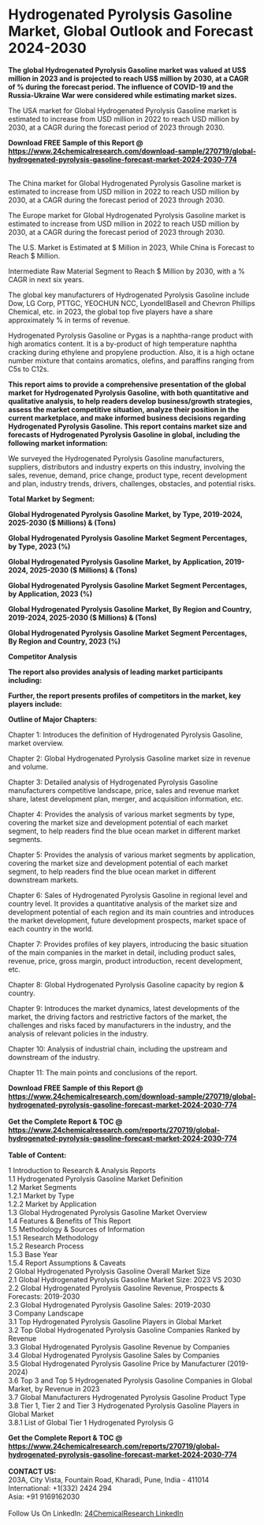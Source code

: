 <h1>Hydrogenated Pyrolysis Gasoline Market, Global Outlook and Forecast 2024-2030</h1><p><strong>The global Hydrogenated Pyrolysis Gasoline market was valued at US$ million in 2023 and is projected to reach US$ million by 2030, at a CAGR of % during the forecast period. The influence of COVID-19 and the Russia-Ukraine War were considered while estimating market sizes.</strong></p><p>
</p><p>The USA market for Global Hydrogenated Pyrolysis Gasoline market is estimated to increase from USD million in 2022 to reach USD million by 2030, at a CAGR during the forecast period of 2023 through 2030.</p><div><b>Download FREE Sample of this Report @ 
            <a href="https://www.24chemicalresearch.com/download-sample/270719/global-hydrogenated-pyrolysis-gasoline-forecast-market-2024-2030-774">
            https://www.24chemicalresearch.com/download-sample/270719/global-hydrogenated-pyrolysis-gasoline-forecast-market-2024-2030-774</a></b></div><br><p>
</p><p>The China market for Global Hydrogenated Pyrolysis Gasoline market is estimated to increase from USD million in 2022 to reach USD million by 2030, at a CAGR during the forecast period of 2023 through 2030.</p><p>
</p><p>The Europe market for Global Hydrogenated Pyrolysis Gasoline market is estimated to increase from USD million in 2022 to reach USD million by 2030, at a CAGR during the forecast period of 2023 through 2030.</p><p>
</p><p>The U.S. Market is Estimated at $ Million in 2023, While China is Forecast to Reach $ Million.</p><p>
Intermediate Raw Material Segment to Reach $ Million by 2030, with a % CAGR in next six years.</p><p>
The global key manufacturers of Hydrogenated Pyrolysis Gasoline include Dow, LG Corp, PTTGC, YEOCHUN NCC, LyondellBasell and Chevron Phillips Chemical, etc. in 2023, the global top five players have a share approximately % in terms of revenue.</p><p>
Hydrogenated Pyrolysis Gasoline or Pygas is a naphtha-range product with high aromatics content. It is a by-product of high temperature naphtha cracking during ethylene and propylene production. Also, it is a high octane number mixture that contains aromatics, olefins, and paraffins ranging from C5s to C12s.</p><p>
<strong>This report aims to provide a comprehensive presentation of the global market for Hydrogenated Pyrolysis Gasoline, with both quantitative and qualitative analysis, to help readers develop business/growth strategies, assess the market competitive situation, analyze their position in the current marketplace, and make informed business decisions regarding Hydrogenated Pyrolysis Gasoline. This report contains market size and forecasts of Hydrogenated Pyrolysis Gasoline in global, including the following market information:</strong></p><p>
</p><p>
</p><p>We surveyed the Hydrogenated Pyrolysis Gasoline manufacturers, suppliers, distributors and industry experts on this industry, involving the sales, revenue, demand, price change, product type, recent development and plan, industry trends, drivers, challenges, obstacles, and potential risks.</p><p>
<strong>Total Market by Segment:</strong></p><p>
<strong>Global Hydrogenated Pyrolysis Gasoline Market, by Type, 2019-2024, 2025-2030 ($ Millions) &amp; (Tons)</strong></p><p>
<strong>Global Hydrogenated Pyrolysis Gasoline Market Segment Percentages, by Type, 2023 (%)</strong></p><p>
</p><p>
<strong>Global Hydrogenated Pyrolysis Gasoline Market, by Application, 2019-2024, 2025-2030 ($ Millions) &amp; (Tons)</strong></p><p>
<strong>Global Hydrogenated Pyrolysis Gasoline Market Segment Percentages, by Application, 2023 (%)</strong></p><p>
</p><p>
<strong>Global Hydrogenated Pyrolysis Gasoline Market, By Region and Country, 2019-2024, 2025-2030 ($ Millions) &amp; (Tons)</strong></p><p>
<strong>Global Hydrogenated Pyrolysis Gasoline Market Segment Percentages, By Region and Country, 2023 (%)</strong></p><p>
</p><p>
	</p><p>
<strong>Competitor Analysis</strong></p><p>
<strong>The report also provides analysis of leading market participants including:</strong></p><p>
</p><p>
<strong>Further, the report presents profiles of competitors in the market, key players include:</strong></p><p>
</p><p>
<strong>Outline of Major Chapters:</strong></p><p>
</p><p>Chapter 1: Introduces the definition of Hydrogenated Pyrolysis Gasoline, market overview.</p><p>
Chapter 2: Global Hydrogenated Pyrolysis Gasoline market size in revenue and volume.</p><p>
Chapter 3: Detailed analysis of Hydrogenated Pyrolysis Gasoline manufacturers competitive landscape, price, sales and revenue market share, latest development plan, merger, and acquisition information, etc.</p><p>
Chapter 4: Provides the analysis of various market segments by type, covering the market size and development potential of each market segment, to help readers find the blue ocean market in different market segments.</p><p>
Chapter 5: Provides the analysis of various market segments by application, covering the market size and development potential of each market segment, to help readers find the blue ocean market in different downstream markets.</p><p>
Chapter 6: Sales of Hydrogenated Pyrolysis Gasoline in regional level and country level. It provides a quantitative analysis of the market size and development potential of each region and its main countries and introduces the market development, future development prospects, market space of each country in the world.</p><p>
Chapter 7: Provides profiles of key players, introducing the basic situation of the main companies in the market in detail, including product sales, revenue, price, gross margin, product introduction, recent development, etc.</p><p>
Chapter 8: Global Hydrogenated Pyrolysis Gasoline capacity by region &amp; country.</p><p>
Chapter 9: Introduces the market dynamics, latest developments of the market, the driving factors and restrictive factors of the market, the challenges and risks faced by manufacturers in the industry, and the analysis of relevant policies in the industry.</p><p>
Chapter 10: Analysis of industrial chain, including the upstream and downstream of the industry.</p><p>
Chapter 11: The main points and conclusions of the report.</p><div><b>Download FREE Sample of this Report @ 
            <a href="https://www.24chemicalresearch.com/download-sample/270719/global-hydrogenated-pyrolysis-gasoline-forecast-market-2024-2030-774">
            https://www.24chemicalresearch.com/download-sample/270719/global-hydrogenated-pyrolysis-gasoline-forecast-market-2024-2030-774</a></b></div><br><div><b>Get the Complete Report & TOC @ 
            <a href="https://www.24chemicalresearch.com/reports/270719/global-hydrogenated-pyrolysis-gasoline-forecast-market-2024-2030-774">
            https://www.24chemicalresearch.com/reports/270719/global-hydrogenated-pyrolysis-gasoline-forecast-market-2024-2030-774</a></b></div><br>
            <b>Table of Content:</b><p>1 Introduction to Research & Analysis Reports<br />
    1.1 Hydrogenated Pyrolysis Gasoline Market Definition<br />
    1.2 Market Segments<br />
        1.2.1 Market by Type<br />
        1.2.2 Market by Application<br />
    1.3 Global Hydrogenated Pyrolysis Gasoline Market Overview<br />
    1.4 Features & Benefits of This Report<br />
    1.5 Methodology & Sources of Information<br />
        1.5.1 Research Methodology<br />
        1.5.2 Research Process<br />
        1.5.3 Base Year<br />
        1.5.4 Report Assumptions & Caveats<br />
2 Global Hydrogenated Pyrolysis Gasoline Overall Market Size<br />
    2.1 Global Hydrogenated Pyrolysis Gasoline Market Size: 2023 VS 2030<br />
    2.2 Global Hydrogenated Pyrolysis Gasoline Revenue, Prospects & Forecasts: 2019-2030<br />
    2.3 Global Hydrogenated Pyrolysis Gasoline Sales: 2019-2030<br />
3 Company Landscape<br />
    3.1 Top Hydrogenated Pyrolysis Gasoline Players in Global Market<br />
    3.2 Top Global Hydrogenated Pyrolysis Gasoline Companies Ranked by Revenue<br />
    3.3 Global Hydrogenated Pyrolysis Gasoline Revenue by Companies<br />
    3.4 Global Hydrogenated Pyrolysis Gasoline Sales by Companies<br />
    3.5 Global Hydrogenated Pyrolysis Gasoline Price by Manufacturer (2019-2024)<br />
    3.6 Top 3 and Top 5 Hydrogenated Pyrolysis Gasoline Companies in Global Market, by Revenue in 2023<br />
    3.7 Global Manufacturers Hydrogenated Pyrolysis Gasoline Product Type<br />
    3.8 Tier 1, Tier 2 and Tier 3 Hydrogenated Pyrolysis Gasoline Players in Global Market<br />
        3.8.1 List of Global Tier 1 Hydrogenated Pyrolysis G</p><div><b>Get the Complete Report & TOC @ 
            <a href="https://www.24chemicalresearch.com/reports/270719/global-hydrogenated-pyrolysis-gasoline-forecast-market-2024-2030-774">
            https://www.24chemicalresearch.com/reports/270719/global-hydrogenated-pyrolysis-gasoline-forecast-market-2024-2030-774</a></b></div><br><b>CONTACT US:</b><br>
            203A, City Vista, Fountain Road, Kharadi, Pune, India - 411014<br>
            International: +1(332) 2424 294<br>
            Asia: +91 9169162030 <br><br>
            Follow Us On LinkedIn: <a href="https://www.linkedin.com/company/24chemicalresearch/">24ChemicalResearch LinkedIn</a>